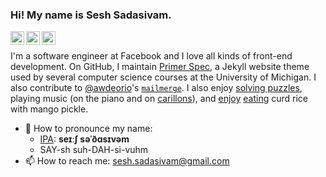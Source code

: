### Hi! My name is Sesh Sadasivam.

<a href="https://www.facebook.com/seshrs">
  <img align="left" alt="Sesh Sadasivam | Facebook" width="22px" src="https://cdn.jsdelivr.net/npm/simple-icons@v3/icons/facebook.svg" />
</a>

<a href="https://www.linkedin.com/in/seshrs">
  <img align="left" alt="Sesh Sadasivam | LinkedIn" width="22px" src="https://cdn.jsdelivr.net/npm/simple-icons@v3/icons/linkedin.svg" />
</a>

<a href="mailto:sesh.sadasivam@gmail.com?subject=Hello!">
  <img align="left" alt="Sesh Sadasivam | Email | sesh.sadasivam@gmail.com" width="22px" src="https://cdn.jsdelivr.net/npm/font-awesome-svg-icons@0.1.0/svg/envelope.svg" />
</a>

<br>

I'm a software engineer at Facebook and I love all kinds of front-end development. On GitHub, I maintain [Primer Spec](https://github.com/eecs485staff/primer-spec), a Jekyll website theme used by several computer science courses at the University of Michigan. I also contribute to [@awdeorio](https://github.com/awdeorio)'s [`mailmerge`](https://github.com/awdeorio/mailmerge). I also enjoy [solving puzzles](https://puzzlehunt.azurewebsites.net/), playing music (on the piano and on [carillons](https://www.facebook.com/seshrs/posts/2342725169386825)), and [enjoy](https://www.facebook.com/media/set/?set=a.1497007917291892&type=3) [eating](https://www.facebook.com/media/set/?set=a.1497007917291892&type=3) curd rice with mango pickle.

- 📣 How to pronounce my name:
  - [IPA](https://www.internationalphoneticassociation.org/IPAcharts/inter_chart_2018/IPA_2018.html): **seɪːʃ səˈðɑsɪvəm**
  - SAY-sh suh-DAH-si-vuhm
- 📫 How to reach me: [sesh.sadasivam@gmail.com](mailto:sesh.sadasivam@gmail.com?subject=Hello!)

<!--
**seshrs/seshrs** is a ✨ _special_ ✨ repository because its `README.md` (this file) appears on your GitHub profile.

Here are some ideas to get you started:

- 🔭 I’m currently working on ...
- 🌱 I’m currently learning ...
- 👯 I’m looking to collaborate on ...
- 🤔 I’m looking for help with ...
- 💬 Ask me about ...
- 📫 How to reach me: ...
- 😄 Pronouns: ...
- ⚡ Fun fact: ...
-->
